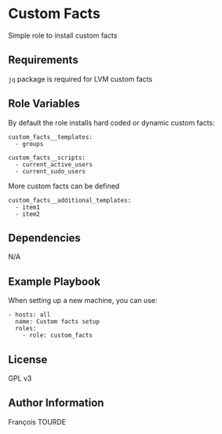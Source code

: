 Custom Facts
============

Simple role to install custom facts

Requirements
------------

`jq` package is required for LVM custom facts

Role Variables
--------------

By default the role installs hard coded or dynamic custom facts:

```
custom_facts__templates:
  - groups

custom_facts__scripts:
  - current_active_users
  - current_sudo_users
```


More custom facts can be defined 

```
custom_facts__additional_templates:
  - item1
  - item2
```

Dependencies
------------

N/A

Example Playbook
----------------

When setting up a new machine, you can use:

```
- hosts: all
  name: Custom facts setup
  roles:
    - role: custom_facts
```

License
-------

GPL v3

Author Information
------------------

François TOURDE
